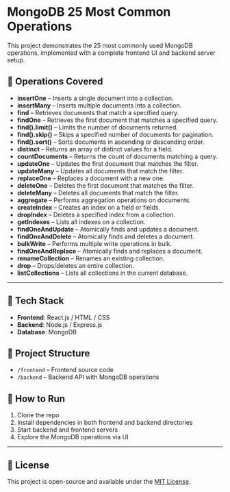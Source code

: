 # MongoDB 25 Most Common Operations

This project demonstrates the 25 most commonly used MongoDB operations, implemented with a complete frontend UI and backend server setup.

## 🔧 Operations Covered

- **insertOne** – Inserts a single document into a collection.
- **insertMany** – Inserts multiple documents into a collection.
- **find** – Retrieves documents that match a specified query.
- **findOne** – Retrieves the first document that matches a specified query.
- **find().limit()** – Limits the number of documents returned.
- **find().skip()** – Skips a specified number of documents for pagination.
- **find().sort()** – Sorts documents in ascending or descending order.
- **distinct** – Returns an array of distinct values for a field.
- **countDocuments** – Returns the count of documents matching a query.
- **updateOne** – Updates the first document that matches the filter.
- **updateMany** – Updates all documents that match the filter.
- **replaceOne** – Replaces a document with a new one.
- **deleteOne** – Deletes the first document that matches the filter.
- **deleteMany** – Deletes all documents that match the filter.
- **aggregate** – Performs aggregation operations on documents.
- **createIndex** – Creates an index on a field or fields.
- **dropIndex** – Deletes a specified index from a collection.
- **getIndexes** – Lists all indexes on a collection.
- **findOneAndUpdate** – Atomically finds and updates a document.
- **findOneAndDelete** – Atomically finds and deletes a document.
- **bulkWrite** – Performs multiple write operations in bulk.
- **findOneAndReplace** – Atomically finds and replaces a document.
- **renameCollection** – Renames an existing collection.
- **drop** – Drops/deletes an entire collection.
- **listCollections** – Lists all collections in the current database.

---

## 🚀 Tech Stack

- **Frontend**: React.js / HTML / CSS 
- **Backend**: Node.js / Express.js
- **Database**: MongoDB

## 📂 Project Structure

- `/frontend` – Frontend source code
- `/backend` – Backend API with MongoDB operations

## 📌 How to Run

1. Clone the repo
2. Install dependencies in both frontend and backend directories
3. Start backend and frontend servers
4. Explore the MongoDB operations via UI

---

## 📃 License

This project is open-source and available under the [MIT License](LICENSE).
